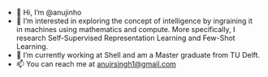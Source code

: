 - 👋 Hi, I’m @anujinho
- 👀 I’m interested in exploring the concept of intelligence by ingraining it in machines using mathematics and compute. 
     More specifically, I research Self-Supervised Representation Learning and Few-Shot Learning.
- 🌱 I’m currently working at Shell and am a Master graduate from TU Delft.
- 📫 You can reach me at anujrsingh1@gmail.com

<!---
anujinho/anujinho is a ✨ special ✨ repository because its `README.md` (this file) appears on your GitHub profile.
You can click the Preview link to take a look at your changes.
--->
